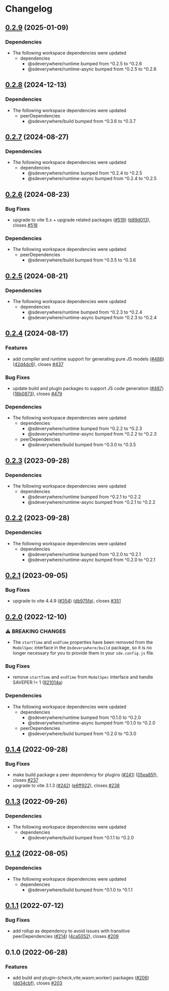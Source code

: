 # Changelog

## [0.2.9](https://github.com/climateinteractive/SDEverywhere/compare/plugin-worker-v0.2.8...plugin-worker-v0.2.9) (2025-01-09)


### Dependencies

* The following workspace dependencies were updated
  * dependencies
    * @sdeverywhere/runtime bumped from ^0.2.5 to ^0.2.6
    * @sdeverywhere/runtime-async bumped from ^0.2.5 to ^0.2.6

## [0.2.8](https://github.com/climateinteractive/SDEverywhere/compare/plugin-worker-v0.2.7...plugin-worker-v0.2.8) (2024-12-13)


### Dependencies

* The following workspace dependencies were updated
  * peerDependencies
    * @sdeverywhere/build bumped from ^0.3.6 to ^0.3.7

## [0.2.7](https://github.com/climateinteractive/SDEverywhere/compare/plugin-worker-v0.2.6...plugin-worker-v0.2.7) (2024-08-27)


### Dependencies

* The following workspace dependencies were updated
  * dependencies
    * @sdeverywhere/runtime bumped from ^0.2.4 to ^0.2.5
    * @sdeverywhere/runtime-async bumped from ^0.2.4 to ^0.2.5

## [0.2.6](https://github.com/climateinteractive/SDEverywhere/compare/plugin-worker-v0.2.5...plugin-worker-v0.2.6) (2024-08-23)


### Bug Fixes

* upgrade to vite 5.x + upgrade related packages ([#519](https://github.com/climateinteractive/SDEverywhere/issues/519)) ([b89d013](https://github.com/climateinteractive/SDEverywhere/commit/b89d01319c355fc087b382fd299a7231bf942fc2)), closes [#518](https://github.com/climateinteractive/SDEverywhere/issues/518)


### Dependencies

* The following workspace dependencies were updated
  * peerDependencies
    * @sdeverywhere/build bumped from ^0.3.5 to ^0.3.6

## [0.2.5](https://github.com/climateinteractive/SDEverywhere/compare/plugin-worker-v0.2.4...plugin-worker-v0.2.5) (2024-08-21)


### Dependencies

* The following workspace dependencies were updated
  * dependencies
    * @sdeverywhere/runtime bumped from ^0.2.3 to ^0.2.4
    * @sdeverywhere/runtime-async bumped from ^0.2.3 to ^0.2.4

## [0.2.4](https://github.com/climateinteractive/SDEverywhere/compare/plugin-worker-v0.2.3...plugin-worker-v0.2.4) (2024-08-17)


### Features

* add compiler and runtime support for generating pure JS models ([#486](https://github.com/climateinteractive/SDEverywhere/issues/486)) ([42d4dc6](https://github.com/climateinteractive/SDEverywhere/commit/42d4dc6da2fba3b34474c634374e07bc56d72868)), closes [#437](https://github.com/climateinteractive/SDEverywhere/issues/437)


### Bug Fixes

* update build and plugin packages to support JS code generation ([#487](https://github.com/climateinteractive/SDEverywhere/issues/487)) ([18b0873](https://github.com/climateinteractive/SDEverywhere/commit/18b0873e74facea772e56f59a1ba4470ebb1fdd6)), closes [#479](https://github.com/climateinteractive/SDEverywhere/issues/479)


### Dependencies

* The following workspace dependencies were updated
  * dependencies
    * @sdeverywhere/runtime bumped from ^0.2.2 to ^0.2.3
    * @sdeverywhere/runtime-async bumped from ^0.2.2 to ^0.2.3
  * peerDependencies
    * @sdeverywhere/build bumped from ^0.3.0 to ^0.3.5

## [0.2.3](https://github.com/climateinteractive/SDEverywhere/compare/plugin-worker-v0.2.2...plugin-worker-v0.2.3) (2023-09-28)

### Dependencies

* The following workspace dependencies were updated
  * dependencies
    * @sdeverywhere/runtime bumped from ^0.2.1 to ^0.2.2
    * @sdeverywhere/runtime-async bumped from ^0.2.1 to ^0.2.2

## [0.2.2](https://github.com/climateinteractive/SDEverywhere/compare/plugin-worker-v0.2.1...plugin-worker-v0.2.2) (2023-09-28)


### Dependencies

* The following workspace dependencies were updated
  * dependencies
    * @sdeverywhere/runtime bumped from ^0.2.0 to ^0.2.1
    * @sdeverywhere/runtime-async bumped from ^0.2.0 to ^0.2.1

## [0.2.1](https://github.com/climateinteractive/SDEverywhere/compare/plugin-worker-v0.2.0...plugin-worker-v0.2.1) (2023-09-05)


### Bug Fixes

* upgrade to vite 4.4.9 ([#354](https://github.com/climateinteractive/SDEverywhere/issues/354)) ([db975fa](https://github.com/climateinteractive/SDEverywhere/commit/db975fa47705e22005d0c04500567d3480502f52)), closes [#351](https://github.com/climateinteractive/SDEverywhere/issues/351)

## [0.2.0](https://github.com/climateinteractive/SDEverywhere/compare/plugin-worker-v0.1.4...plugin-worker-v0.2.0) (2022-12-10)


### ⚠ BREAKING CHANGES

* The `startTime` and `endTime` properties have been removed from the `ModelSpec` interface in the `@sdeverywhere/build` package, so it is no longer necessary for you to provide them in your `sde.config.js` file.

### Bug Fixes

* remove `startTime` and `endTime` from `ModelSpec` interface and handle SAVEPER != 1 ([921014a](https://github.com/climateinteractive/SDEverywhere/commit/921014aeeda646a130ac324823ab5633d6abcdfa))


### Dependencies

* The following workspace dependencies were updated
  * dependencies
    * @sdeverywhere/runtime bumped from ^0.1.0 to ^0.2.0
    * @sdeverywhere/runtime-async bumped from ^0.1.0 to ^0.2.0
  * peerDependencies
    * @sdeverywhere/build bumped from ^0.2.0 to ^0.3.0

## [0.1.4](https://github.com/climateinteractive/SDEverywhere/compare/plugin-worker-v0.1.3...plugin-worker-v0.1.4) (2022-09-28)


### Bug Fixes

* make build package a peer dependency for plugins ([#241](https://github.com/climateinteractive/SDEverywhere/issues/241)) ([05ea85f](https://github.com/climateinteractive/SDEverywhere/commit/05ea85f256ceed064018cdfab1bd6d52a7dca735)), closes [#237](https://github.com/climateinteractive/SDEverywhere/issues/237)
* upgrade to vite 3.1.3 ([#242](https://github.com/climateinteractive/SDEverywhere/issues/242)) ([e6ff922](https://github.com/climateinteractive/SDEverywhere/commit/e6ff922f002411b83a9ab0688c5a65433b8f4d61)), closes [#238](https://github.com/climateinteractive/SDEverywhere/issues/238)

## [0.1.3](https://github.com/climateinteractive/SDEverywhere/compare/plugin-worker-v0.1.2...plugin-worker-v0.1.3) (2022-09-26)

### Dependencies

* The following workspace dependencies were updated
  * dependencies
    * @sdeverywhere/build bumped from ^0.1.1 to ^0.2.0


## [0.1.2](https://github.com/climateinteractive/SDEverywhere/compare/plugin-worker-v0.1.1...plugin-worker-v0.1.2) (2022-08-05)

### Dependencies

* The following workspace dependencies were updated
  * dependencies
    * @sdeverywhere/build bumped from ^0.1.0 to ^0.1.1

## [0.1.1](https://github.com/climateinteractive/SDEverywhere/compare/plugin-worker-v0.1.0...plugin-worker-v0.1.1) (2022-07-12)


### Bug Fixes

* add rollup as dependency to avoid issues with transitive peerDependencies ([#214](https://github.com/climateinteractive/SDEverywhere/issues/214)) ([4ca5052](https://github.com/climateinteractive/SDEverywhere/commit/4ca50521ddac2f6d9434b20cd272684bf26d95e2)), closes [#209](https://github.com/climateinteractive/SDEverywhere/issues/209)

## 0.1.0 (2022-06-28)


### Features

* add build and plugin-{check,vite,wasm,worker} packages ([#206](https://github.com/climateinteractive/SDEverywhere/issues/206)) ([dd34cbf](https://github.com/climateinteractive/SDEverywhere/commit/dd34cbfcc0b8b3fb1655c8aa64fb919f9757b8be)), closes [#203](https://github.com/climateinteractive/SDEverywhere/issues/203)
